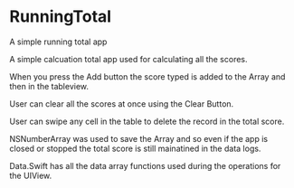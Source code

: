 # RunningTotal
 A simple running total app



A simple calcuation total app used for calculating all the scores.

When you press the Add button the score typed is added to the Array and then in the  tableview.

User can clear all the scores at once using the Clear Button.

User can swipe any cell in the table to delete the record in the total score.

NSNumberArray was used to save the Array and so even if the app is closed or stopped the total score is still mainatined in the data logs.

Data.Swift has all the data array functions used during the operations for the UIView.


